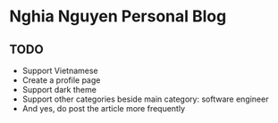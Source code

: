 # Nghia Nguyen Personal Blog

## TODO
- Support Vietnamese
- Create a profile page
- Support dark theme
- Support other categories beside main category: software engineer
- And yes, do post the article more frequently

